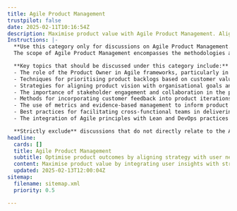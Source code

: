 ```yaml
---
title: Agile Product Management
trustpilot: false
date: 2025-02-11T10:16:54Z
description: Maximise product value with Agile Product Management. Align strategy, customer needs, and continuous delivery.
Instructions: |-
  **Use this category only for discussions on Agile Product Management.**  
  The scope of Agile Product Management encompasses the methodologies and practices that aim to maximise product value through alignment of strategy, customer needs, and continuous delivery. This category focuses on how Agile principles can be applied to product management to ensure that products are developed in a way that is responsive to market demands and customer feedback.

  **Key topics that should be discussed under this category include:**
  - The role of the Product Owner in Agile frameworks, particularly in Scrum.
  - Techniques for prioritising product backlogs based on customer value and business objectives.
  - Strategies for aligning product vision with organisational goals and customer needs.
  - The importance of stakeholder engagement and collaboration in the product development process.
  - Methods for incorporating customer feedback into product iterations and enhancements.
  - The use of metrics and evidence-based management to inform product decisions and validate assumptions.
  - Best practices for facilitating cross-functional teams in delivering high-quality products.
  - The integration of Agile principles with Lean and DevOps practices to enhance product delivery.

  **Strictly exclude** discussions that do not directly relate to the Agile philosophy of product management, such as traditional project management methodologies, unrelated business strategies, or technical discussions that do not pertain to product value maximisation.
headline:
  cards: []
  title: Agile Product Management
  subtitle: Optimise product outcomes by aligning strategy with user needs and fostering a culture of continuous improvement and delivery.
  content: Maximise product value by integrating user insights with strategic objectives, fostering a culture of iterative improvement and responsiveness. Posts should explore practices for prioritising features, enhancing team collaboration, and utilising metrics to inform decision-making, while addressing complexity and uncertainty in product development.
  updated: 2025-02-13T12:00:04Z
sitemap:
  filename: sitemap.xml
  priority: 0.5

---
```


